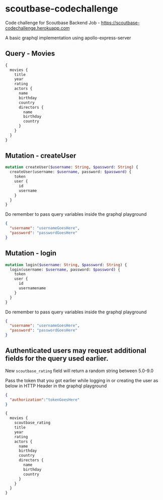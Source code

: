 # scoutbase-codechallenge
Code challenge for Scoutbase Backend Job - https://scoutbase-codechallenge.herokuapp.com

A basic graphql implementation using apollo-express-server

## Query - Movies
```graphql
{
  movies {
    title
    year
    rating
    actors {
      name
      birthday
      country
      directors {
        name
        birthday
        country
      }
    }
  }
}
```
## Mutation - createUser
```graphql
mutation createUser($username: String, $password: String) {
  createUser(username: $username, password: $password) {
    token
    user {
      id
      username
    }
  }
}
```

Do remember to pass query variables inside the graphql playground

```json
{
  "username": "usernameGoesHere",
  "password": "passwordGoesHere"
}
```

## Mutation - login
```graphql
mutation login($username: String, $password: String) {
  login(username: $username, password: $password) {
    token
    user {
      id
      usernamename
    }
  }
}
```

Do remember to pass query variables inside the graphql playground

```json
{
  "username": "usernameGoesHere",
  "password": "passwordGoesHere"
}
```

## Authenticated users may request additional fields for the query used earlier.
New `scoutbase_rating` field will return a random string between 5.0-9.0

Pass the token that you got earlier while logging in or creating the user as below in HTTP Header in the graphql playground

```json
{
  "authorization":"tokenGoesHere"
}
```


```graphql
{
  movies {
    scoutbase_rating
    title
    year
    rating
    actors {
      name
      birthday
      country
      directors {
        name
        birthday
        country
      }
    }
  }
}
```
